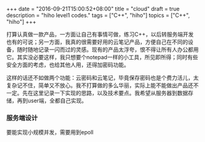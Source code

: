+++
date = "2016-09-21T15:00:52+08:00"
title = "cloud"
draft = true
description = "hiho level1 codes."
tags = ["C++", "hiho"]
topics = ["C++", "hiho"]
+++

打算认真做一款产品，一方面让自己有事情可做，练习C++，以后转服务端开发也有的可说；另一方面，我真的很需要好用的云笔记产品，方便自己在不同的设备，随时随地记录一闪而过的灵感。现有的产品太浮夸，恨不得让所有人办公都用它。其实没必要这样，我只想要个notepad一样的小工具，所见即所得；同时有些安全方面的考虑，也给其他人用，还得加密码功能。

这样的话还不如做两个功能：云密码和云笔记，毕竟保存密码也是个费力活儿，太复杂记不住，简单又不放心。我不打算做的多么华丽，实际上能不能做出产品还不一定。先在这里记录一下实现的思路，以及技术要点。我希望从服务器到数据存储，再到user端，全都自己实现。

### 服务端设计

要能实现小规模并发，需要用到epoll

